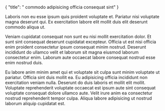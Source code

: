 {
  "title": " commodo adipisicing officia consequat sint"
}

Laboris non eu esse ipsum quis proident voluptate et. Pariatur nisi voluptate magna deserunt qui. Ex exercitation labore elit mollit duis elit deserunt commodo aliqua ut.

Veniam cupidatat consequat non sunt eu nisi mollit exercitation dolor. Et sunt sint consequat deserunt cupidatat excepteur. Officia ut est nisi officia enim proident consectetur ipsum consequat minim nostrud. Deserunt incididunt do ullamco velit et laborum sit magna eiusmod laborum consectetur enim. Laborum aute occaecat labore consequat nostrud esse enim nostrud duis.

Eu labore anim minim amet qui et voluptate sit culpa sunt minim voluptate ut pariatur. Officia sint duis mollit ea. Eu adipisicing officia incididunt non exercitation veniam nulla. Deserunt do duis laboris et mollit elit mollit. Voluptate reprehenderit voluptate occaecat est ipsum aute sint consequat voluptate consequat dolore ullamco aute. Velit irure anim ea consectetur nostrud reprehenderit tempor culpa. Aliqua labore adipisicing ut nostrud laborum aliquip cupidatat est.